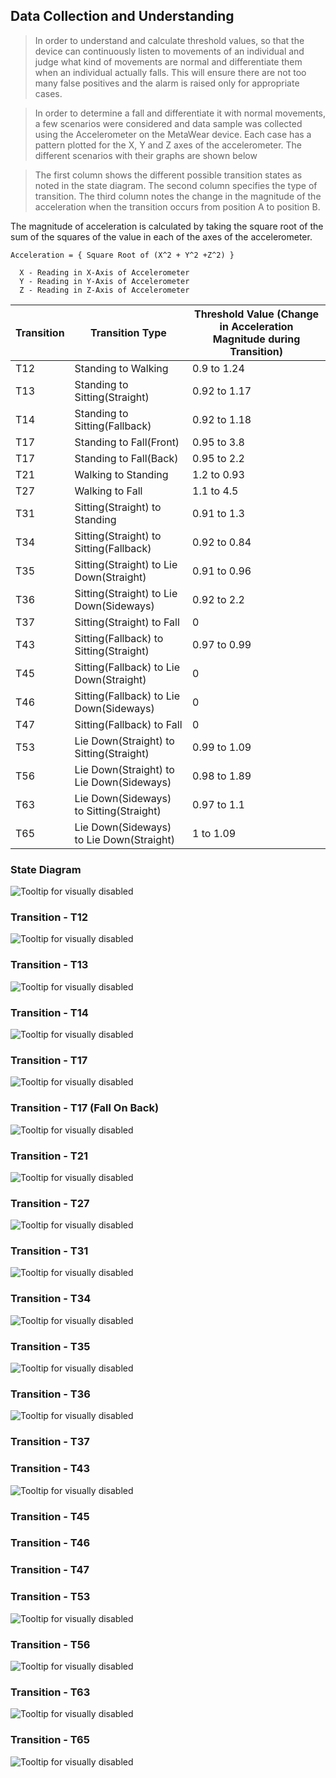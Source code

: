 ## Data Collection and Understanding

> In order to understand and calculate threshold values, so that the device can continuously listen to movements of an individual and judge what kind of movements are normal and differentiate them when an individual actually falls. This will ensure there are not too many false positives and the alarm is raised only for appropriate cases.

> In order to determine a fall and differentiate it with normal movements, a few scenarios were considered and data sample was collected using the Accelerometer on the MetaWear device. Each case has a pattern plotted for the X, Y and Z axes of the accelerometer. The different scenarios with their graphs are shown below

> The first column shows the different possible transition states as noted in the state diagram. The second column specifies the type of transition. The third column notes the change in the magnitude of the acceleration when the transition occurs from position A to position B.

The magnitude of acceleration is calculated by taking the square root of the sum of the squares of the value in each of the axes of the accelerometer.
```
Acceleration = { Square Root of (X^2 + Y^2 +Z^2) }

  X - Reading in X-Axis of Accelerometer
  Y - Reading in Y-Axis of Accelerometer
  Z - Reading in Z-Axis of Accelerometer
```

| Transition  | Transition Type | Threshold Value (Change in Acceleration Magnitude during Transition) |
|----------------|---------------------------|-------------------|
| T12 | Standing to Walking | 0.9 to 1.24 |
| T13 | Standing to Sitting(Straight) | 0.92 to 1.17 |
| T14 | Standing to Sitting(Fallback) | 0.92 to 1.18 |
| T17 | Standing to Fall(Front) | 0.95 to 3.8 |
| T17 | Standing to Fall(Back) | 0.95 to 2.2 |
| T21 | Walking to Standing | 1.2 to 0.93 |
| T27 | Walking to Fall | 1.1 to 4.5 |
| T31 | Sitting(Straight) to Standing | 0.91 to 1.3 |
| T34 | Sitting(Straight) to Sitting(Fallback) | 0.92 to 0.84 |
| T35 | Sitting(Straight) to Lie Down(Straight) | 0.91 to 0.96 |
| T36 | Sitting(Straight) to Lie Down(Sideways) | 0.92 to 2.2 |
| T37 | Sitting(Straight) to Fall | 0 |
| T43 | Sitting(Fallback) to Sitting(Straight) | 0.97 to 0.99 |
| T45 | Sitting(Fallback) to Lie Down(Straight) | 0 |
| T46 | Sitting(Fallback) to Lie Down(Sideways) | 0 |
| T47 | Sitting(Fallback) to Fall | 0 |
| T53 | Lie Down(Straight) to Sitting(Straight) | 0.99 to 1.09 |
| T56 | Lie Down(Straight) to Lie Down(Sideways) | 0.98 to 1.89 |
| T63 | Lie Down(Sideways) to Sitting(Straight) | 0.97 to 1.1 |
| T65 | Lie Down(Sideways) to Lie Down(Straight) | 1 to 1.09 |

### State Diagram
![Tooltip for visually disabled](https://github.com/Narahari-Sundaragopalan/eGuard/blob/master/data-source/eGuard-State-Transition-Diagram.png)

### Transition - T12

![Tooltip for visually disabled](https://github.com/Narahari-Sundaragopalan/eGuard/blob/master/data-source/graphs/T12.png)

### Transition - T13

![Tooltip for visually disabled](https://github.com/Narahari-Sundaragopalan/eGuard/blob/master/data-source/graphs/T13.png)

### Transition - T14

![Tooltip for visually disabled](https://github.com/Narahari-Sundaragopalan/eGuard/blob/master/data-source/graphs/T14.png)

### Transition - T17

![Tooltip for visually disabled](https://github.com/Narahari-Sundaragopalan/eGuard/blob/master/data-source/graphs/T17.png)

### Transition - T17 (Fall On Back)

![Tooltip for visually disabled](https://github.com/Narahari-Sundaragopalan/eGuard/blob/master/data-source/graphs/T17_B.png)

### Transition - T21

![Tooltip for visually disabled](https://github.com/Narahari-Sundaragopalan/eGuard/blob/master/data-source/graphs/T21.png)

### Transition - T27

![Tooltip for visually disabled](https://github.com/Narahari-Sundaragopalan/eGuard/blob/master/data-source/graphs/T27.png)

### Transition - T31

![Tooltip for visually disabled](https://github.com/Narahari-Sundaragopalan/eGuard/blob/master/data-source/graphs/T31.png)

### Transition - T34

![Tooltip for visually disabled](https://github.com/Narahari-Sundaragopalan/eGuard/blob/master/data-source/graphs/T34.png)

### Transition - T35

![Tooltip for visually disabled](https://github.com/Narahari-Sundaragopalan/eGuard/blob/master/data-source/graphs/T35.png)

### Transition - T36

![Tooltip for visually disabled](https://github.com/Narahari-Sundaragopalan/eGuard/blob/master/data-source/graphs/T36.png)

### Transition - T37

### Transition - T43

![Tooltip for visually disabled](https://github.com/Narahari-Sundaragopalan/eGuard/blob/master/data-source/graphs/T43.png)

### Transition - T45

### Transition - T46

### Transition - T47

### Transition - T53

![Tooltip for visually disabled](https://github.com/Narahari-Sundaragopalan/eGuard/blob/master/data-source/graphs/T53.png)

### Transition - T56

![Tooltip for visually disabled](https://github.com/Narahari-Sundaragopalan/eGuard/blob/master/data-source/graphs/T56.png)

### Transition - T63

![Tooltip for visually disabled](https://github.com/Narahari-Sundaragopalan/eGuard/blob/master/data-source/graphs/T63.png)

### Transition - T65

![Tooltip for visually disabled](https://github.com/Narahari-Sundaragopalan/eGuard/blob/master/data-source/graphs/T65.png)
